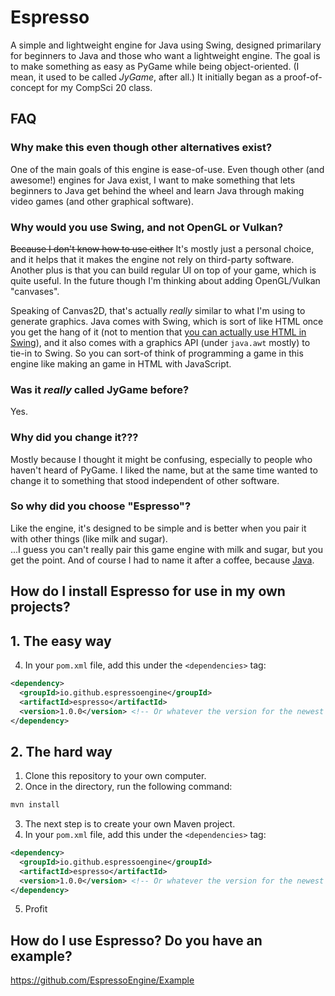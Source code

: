 # Espresso
A simple and lightweight engine for Java using Swing, designed primarilary for beginners to Java and those who want a lightweight engine. 
The goal is to make something as easy as PyGame while being object-oriented. (I mean, it used to be called *JyGame*, after all.) It initially began as a proof-of-concept for my CompSci 20 class.

## FAQ

### Why make this even though other alternatives exist?
One of the main goals of this engine is ease-of-use. Even though other (and awesome!) engines for Java exist, I want to make something that lets beginners to Java get behind the wheel and learn Java through making video games (and other graphical software). 

### Why would you use Swing, and not OpenGL or Vulkan?
~~Because I don't know how to use either~~ It's mostly just a personal choice, and it helps that it makes the engine not rely on third-party software. Another plus is that you can build regular UI on top of your game, which is quite useful. In the future though I'm thinking about adding OpenGL/Vulkan "canvases".  

Speaking of Canvas2D, that's actually *really* similar to what I'm using to generate graphics. Java comes with Swing, which is sort of like HTML once you get the hang of it (not to mention that [you can actually use HTML in Swing](https://docs.oracle.com/javase/tutorial/uiswing/components/html.html)), and it also comes with a graphics API (under `java.awt` mostly) to tie-in to Swing. So you can sort-of think of programming a game in this engine like making an game in HTML with JavaScript.

### Was it *really* called JyGame before?
Yes.

### Why did you change it???
Mostly because I thought it might be confusing, especially to people who haven't heard of PyGame. I liked the name, but at the same time wanted to change it to something that stood independent of other software.

### So why did you choose "Espresso"?
Like the engine, it's designed to be simple and is better when you pair it with other things (like milk and sugar).  
...I guess you can't really pair this game engine with milk and sugar, but you get the point. And of course I had to name it after a coffee, because [Java](https://www.infoworld.com/article/2077265/so-why-did-they-decide-to-call-it-java.html).

## How do I install Espresso for use in my own projects?
## 1. The easy way
4. In your `pom.xml` file, add this under the `<dependencies>` tag:
```xml
<dependency>
  <groupId>io.github.espressoengine</groupId>
  <artifactId>espresso</artifactId>
  <version>1.0.0</version> <!-- Or whatever the version for the newest release is. -->
</dependency>
```
## 2. The hard way
1. Clone this repository to your own computer.
2. Once in the directory, run the following command:
```bash
mvn install
```
3. The next step is to create your own Maven project.
4. In your `pom.xml` file, add this under the `<dependencies>` tag:
```xml
<dependency>
  <groupId>io.github.espressoengine</groupId>
  <artifactId>espresso</artifactId>
  <version>1.0.0</version> <!-- Or whatever the version for the newest release is. -->
</dependency>
```
5. Profit

## How do I use Espresso? Do you have an example?
https://github.com/EspressoEngine/Example
